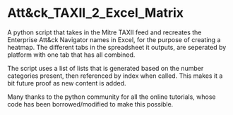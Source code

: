 # Att&ck_TAXII_2_Excel_Matrix
A python script that takes in the Mitre TAXII feed and recreates the Enterprise Att&ck Navigator names in Excel, for the purpose of creating a heatmap.  The different tabs in the spreadsheet it outputs, are seperated by platform with one tab that has all combined.  

The script uses a list of lists that is generated based on the number categories present, then referenced by index when called.  This makes it a bit future proof as new content is added. 

Many thanks to the python community for all the online tutorials, whose code has been borrowed/modified to make this possible.
